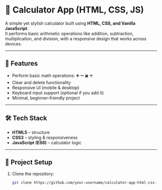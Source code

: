 # 🧮 Calculator App (HTML, CSS, JS)

A simple yet stylish calculator built using **HTML, CSS, and Vanilla JavaScript**.  
It performs basic arithmetic operations like addition, subtraction, multiplication, and division, with a responsive design that works across devices.

---

## 🚀 Features
- Perform basic math operations: ➕ ➖ ✖️ ➗  
- Clear and delete functionality  
- Responsive UI (mobile & desktop)  
- Keyboard input support (optional if you add it)  
- Minimal, beginner-friendly project  

---

## 🛠️ Tech Stack
- **HTML5** – structure  
- **CSS3** – styling & responsiveness  
- **JavaScript (ES6)** – calculator logic  

---

## 📂 Project Setup
1. Clone the repository:
   ```bash
   git clone https://github.com/your-username/calculator-app-html-css-js.git

